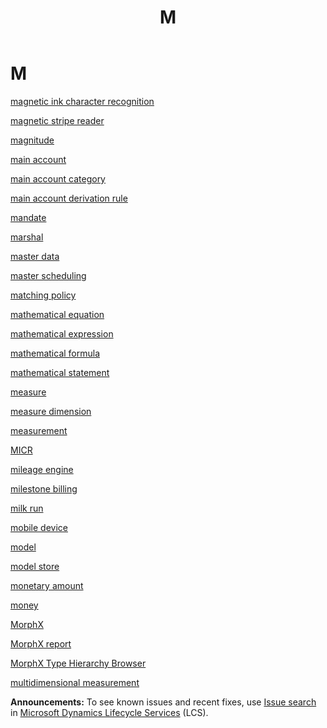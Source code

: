 ﻿---
title: M
TOCTitle: M
ms:assetid: DynamicsAXGlossary.M
ms:mtpsurl: https://technet.microsoft.com/en-us/library/dynamicsaxglossary.m(v=AX.60)
ms:contentKeyID: 36058012
ms.date: 08/25/2014
mtps_version: v=AX.60
---

# M

[magnetic ink character recognition](magnetic-ink-character-recognition.md)

[magnetic stripe reader](magnetic-stripe-reader.md)

[magnitude](magnitude.md)

[main account](main-account.md)

[main account category](main-account-category.md)

[main account derivation rule](main-account-derivation-rule.md)

[mandate](mandate.md)

[marshal](marshal.md)

[master data](master-data.md)

[master scheduling](master-scheduling_1.md)

[matching policy](matching-policy.md)

[mathematical equation](mathematical-equation.md)

[mathematical expression](mathematical-expression.md)

[mathematical formula](mathematical-formula.md)

[mathematical statement](mathematical-statement.md)

[measure](measure.md)

[measure dimension](measure-dimension.md)

[measurement](measurement.md)

[MICR](micr.md)

[mileage engine](mileage-engine.md)

[milestone billing](milestone-billing.md)

[milk run](milk-run.md)

[mobile device](mobile-device.md)

[model](model.md)

[model store](model-store.md)

[monetary amount](monetary-amount.md)

[money](money.md)

[MorphX](morphx.md)

[MorphX report](morphx-report.md)

[MorphX Type Hierarchy Browser](morphx-type-hierarchy-browser.md)

[multidimensional measurement](multidimensional-measurement.md)

  
**Announcements:** To see known issues and recent fixes, use [Issue search](http://go.microsoft.com/fwlink/?linkid=389258) in [Microsoft Dynamics Lifecycle Services](http://go.microsoft.com/fwlink/?linkid=306505) (LCS).


